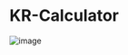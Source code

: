# KR-Calculator

![image](https://user-images.githubusercontent.com/39536903/115387745-bcac7900-a1e3-11eb-9612-a8eff9987700.png)
